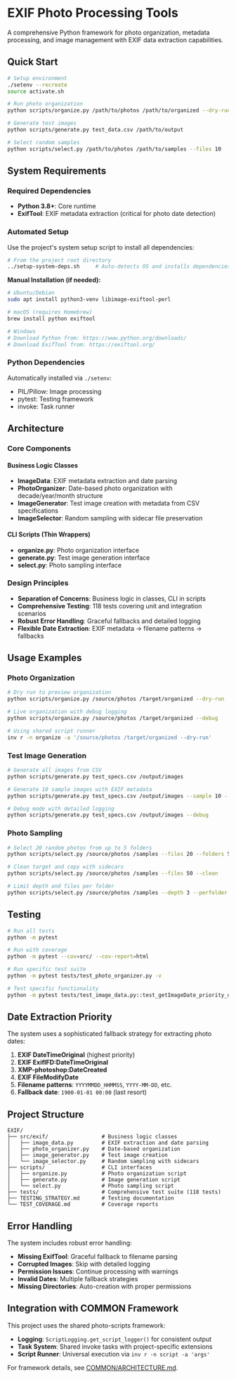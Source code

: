 # EXIF Photo Processing Tools

A comprehensive Python framework for photo organization, metadata processing, and image management with EXIF data extraction capabilities.

## Quick Start

```bash
# Setup environment
./setenv --recreate
source activate.sh

# Run photo organization
python scripts/organize.py /path/to/photos /path/to/organized --dry-run

# Generate test images
python scripts/generate.py test_data.csv /path/to/output

# Select random samples
python scripts/select.py /path/to/photos /path/to/samples --files 10
```

## System Requirements

### Required Dependencies
- **Python 3.8+**: Core runtime
- **ExifTool**: EXIF metadata extraction (critical for photo date detection)

### Automated Setup
Use the project's system setup script to install all dependencies:

```bash
# From the project root directory
../setup-system-deps.sh     # Auto-detects OS and installs dependencies
```

**Manual Installation (if needed):**
```bash
# Ubuntu/Debian
sudo apt install python3-venv libimage-exiftool-perl

# macOS (requires Homebrew)
brew install python exiftool

# Windows
# Download Python from: https://www.python.org/downloads/
# Download ExifTool from: https://exiftool.org/
```

### Python Dependencies
Automatically installed via `./setenv`:
- PIL/Pillow: Image processing
- pytest: Testing framework
- invoke: Task runner

## Architecture

### Core Components

#### Business Logic Classes
- **ImageData**: EXIF metadata extraction and date parsing
- **PhotoOrganizer**: Date-based photo organization with decade/year/month structure
- **ImageGenerator**: Test image creation with metadata from CSV specifications
- **ImageSelector**: Random sampling with sidecar file preservation

#### CLI Scripts (Thin Wrappers)
- **organize.py**: Photo organization interface
- **generate.py**: Test image generation interface  
- **select.py**: Photo sampling interface

### Design Principles
- **Separation of Concerns**: Business logic in classes, CLI in scripts
- **Comprehensive Testing**: 118 tests covering unit and integration scenarios
- **Robust Error Handling**: Graceful fallbacks and detailed logging
- **Flexible Date Extraction**: EXIF metadata → filename patterns → fallbacks

## Usage Examples

### Photo Organization
```bash
# Dry run to preview organization
python scripts/organize.py /source/photos /target/organized --dry-run

# Live organization with debug logging
python scripts/organize.py /source/photos /target/organized --debug

# Using shared script runner
inv r -n organize -a '/source/photos /target/organized --dry-run'
```

### Test Image Generation
```bash
# Generate all images from CSV
python scripts/generate.py test_specs.csv /output/images

# Generate 10 sample images with EXIF metadata
python scripts/generate.py test_specs.csv /output/images --sample 10 --exif

# Debug mode with detailed logging
python scripts/generate.py test_specs.csv /output/images --debug
```

### Photo Sampling
```bash
# Select 20 random photos from up to 5 folders
python scripts/select.py /source/photos /samples --files 20 --folders 5

# Clean target and copy with sidecars
python scripts/select.py /source/photos /samples --files 50 --clean

# Limit depth and files per folder
python scripts/select.py /source/photos /samples --depth 3 --perfolder 3
```

## Testing

```bash
# Run all tests
python -m pytest

# Run with coverage
python -m pytest --cov=src/ --cov-report=html

# Run specific test suite
python -m pytest tests/test_photo_organizer.py -v

# Test specific functionality
python -m pytest tests/test_image_data.py::test_getImageDate_priority_order -v
```

## Date Extraction Priority

The system uses a sophisticated fallback strategy for extracting photo dates:

1. **EXIF DateTimeOriginal** (highest priority)
2. **EXIF ExifIFD:DateTimeOriginal**
3. **XMP-photoshop:DateCreated**
4. **EXIF FileModifyDate**
5. **Filename patterns**: `YYYYMMDD_HHMMSS`, `YYYY-MM-DD`, etc.
6. **Fallback date**: `1900-01-01 00:00` (last resort)

## Project Structure

```
EXIF/
├── src/exif/                 # Business logic classes
│   ├── image_data.py         # EXIF extraction and date parsing
│   ├── photo_organizer.py    # Date-based organization
│   ├── image_generator.py    # Test image creation
│   └── image_selector.py     # Random sampling with sidecars
├── scripts/                  # CLI interfaces
│   ├── organize.py           # Photo organization script
│   ├── generate.py           # Image generation script
│   └── select.py             # Photo sampling script
├── tests/                    # Comprehensive test suite (118 tests)
├── TESTING_STRATEGY.md       # Testing documentation
└── TEST_COVERAGE.md          # Coverage reports
```

## Error Handling

The system includes robust error handling:
- **Missing ExifTool**: Graceful fallback to filename parsing
- **Corrupted Images**: Skip with detailed logging
- **Permission Issues**: Continue processing with warnings
- **Invalid Dates**: Multiple fallback strategies
- **Missing Directories**: Auto-creation with proper permissions

## Integration with COMMON Framework

This project uses the shared photo-scripts framework:
- **Logging**: `ScriptLogging.get_script_logger()` for consistent output
- **Task System**: Shared invoke tasks with project-specific extensions
- **Script Runner**: Universal execution via `inv r -n script -a 'args'`

For framework details, see [COMMON/ARCHITECTURE.md](../COMMON/ARCHITECTURE.md).